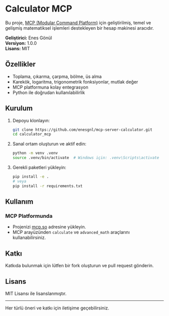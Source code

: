 # Calculator MCP

Bu proje, [MCP (Modular Command Platform)](https://mcp.so/) için geliştirilmiş, temel ve gelişmiş matematiksel işlemleri destekleyen bir hesap makinesi aracıdır.

**Geliştirici:** Enes Gönül  
**Versiyon:** 1.0.0  
**Lisans:** MIT

## Özellikler
- Toplama, çıkarma, çarpma, bölme, üs alma
- Karekök, logaritma, trigonometrik fonksiyonlar, mutlak değer
- MCP platformuna kolay entegrasyon
- Python ile doğrudan kullanılabilirlik

## Kurulum

1. Depoyu klonlayın:
   ```bash
   git clone https://github.com/enesgnl/mcp-server-calculator.git
   cd calculator_mcp
   ```

2. Sanal ortam oluşturun ve aktif edin:
   ```bash
   python -m venv .venv
   source .venv/bin/activate  # Windows için: .venv\Scripts\activate
   ```

3. Gerekli paketleri yükleyin:
   ```bash
   pip install -e .
   # veya
   pip install -r requirements.txt
   ```

## Kullanım

### MCP Platformunda
- Projenizi [mcp.so](https://mcp.so/) adresine yükleyin.
- MCP arayüzünden `calculate` ve `advanced_math` araçlarını kullanabilirsiniz.

## Katkı
Katkıda bulunmak için lütfen bir fork oluşturun ve pull request gönderin.

## Lisans
MIT Lisansı ile lisanslanmıştır.

---

Her türlü öneri ve katkı için iletişime geçebilirsiniz.
